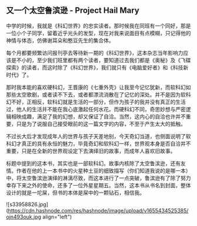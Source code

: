 ## 又一个太空鲁滨逊 - Project Hail Mary

中学的时候，我就是《科幻世界》的忠实读者。那时候我在同班有一个同好，那是一位小个子同学，留着近乎光头的发型，现在对我来说面目有点模糊，只记得他的神情与体态，仿佛谢耳朵和憨豆先生的集合体。

每个月都要频繁访问报刊亭去等待新一期的《科幻世界》，这本杂志当年影响力应该是不小的，至少我们班里都有两个读者，要知道过去我们都是《奥秘》及《飞碟探索》的读者，而这时除了《科幻世界》，我们就只有《电脑爱好者》和《科技新时代》了。

那时我本能的喜欢硬科幻，王晋康的《七重外壳》让我至今记忆犹新，而软科幻如那些太空歌剧，或者读不下去，或者都漂流消散在了记忆的深处。并不是因为软科幻不好，正相反，软科幻就是生活的一部分，但作为孩子的我并没有真正的生活过，他人的生活并不能在我心底激起任何水花。而硬科幻不同，奇思妙想与严密逻辑相映成趣，满足了我的幻想，却又保证了自洽。当然，这内心的自洽也许并不重要，只是为了说服自己接受眼前的这一篇文字的内容，不至于产生太大的抵触。

不过长大后才发现成年人的世界与孩子天差地别，今天奇幻当道，也侧面说明了软科幻才真正的具有永恒的魅力，毕竟奇幻和软科幻一样，世界观本身是否自洽并不重要，只是在全新的世界观设定下去演绎旧的故事，而成年人喜欢旧故事。

标题中提到的这本书，其实也是一部软科幻。故事内核除了太空鲁滨逊，还有友情。作者在他的上一本书中的火星种土豆的细致描写（你们知道我说的是哪一本）中，将太空鲁滨逊演绎的淋漓尽致，而这本进行了一点突破，鲁滨逊有了除了努力幸存下来之外的使命，还多了一位外星星期五。当然，这本书从书名到封面，整体设计的就是一坨屎，但书的本体是屎中的一颗钻石，相信我。

![s33958826.jpg](https://cdn.hashnode.com/res/hashnode/image/upload/v1655434525385/ojn493ouk.jpg align="left")


